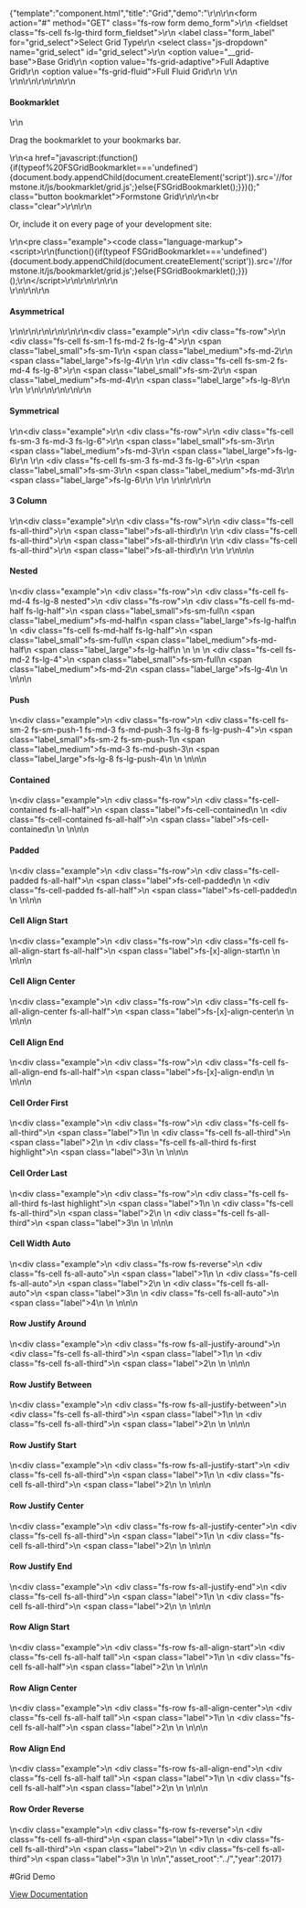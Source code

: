 {"template":"component.html","title":"Grid","demo":"<script>\r\n  Formstone.Ready(function() {\r\n    var $body = $(\"body\");\r\n      $gridSelect = $(\"#grid_select\").on(\"change\", function() {\r\n        var $target = $(this),\r\n          type = $target.val();\r\n\r\n        $body.removeClass(\"fs-grid-fluid fs-grid-adaptive\")\r\n           .addClass(type);\r\n      });\r\n  });\r\n</script>\r\n\r\n<form action=\"#\" method=\"GET\" class=\"fs-row form demo_form\">\r\n  <fieldset class=\"fs-cell fs-lg-third form_fieldset\">\r\n    <label class=\"form_label\" for=\"grid_select\">Select Grid Type</label>\r\n    <select class=\"js-dropdown\" name=\"grid_select\" id=\"grid_select\">\r\n      <option value=\"__grid-base\">Base Grid</option>\r\n      <option value=\"fs-grid-adaptive\">Full Adaptive Grid</option>\r\n      <option value=\"fs-grid-fluid\">Full Fluid Grid</option>\r\n    </select>\r\n  </fieldset>\r\n</form>\r\n\r\n\r\n<!-- Bookmarklet -->\r\n<h4>Bookmarklet</h4>\r\n<p>Drag the bookmarklet to your bookmarks bar.</p>\r\n<a href=\"javascript:(function(){if(typeof%20FSGridBookmarklet==='undefined'){document.body.appendChild(document.createElement('script')).src='//formstone.it/js/bookmarklet/grid.js';}else{FSGridBookmarklet();}})();\" class=\"button bookmarklet\">Formstone Grid</a>\r\n\r\n<br class=\"clear\">\r\n\r\n<p>Or, include it on every page of your development site:</p>\r\n<pre class=\"example\"><code class=\"language-markup\">&lt;script&gt;\r\n(function(){if(typeof FSGridBookmarklet==='undefined'){document.body.appendChild(document.createElement('script')).src='//formstone.it/js/bookmarklet/grid.js';}else{FSGridBookmarklet();}})();\r\n&lt;/script&gt;</code></pre>\r\n\r\n<script>\r\n(function(){if(typeof FSGridBookmarklet==='undefined'){document.body.appendChild(document.createElement('script')).src='//formstone.it/js/bookmarklet/grid.js';}else{FSGridBookmarklet();}})();\r\n</script>\r\n\r\n<br>\r\n\r\n\r\n<h4>Asymmetrical</h4>\r\n\r\n<!-- START: FIRSTDEMO -->\r\n\r\n<style>\r\n  .button.bookmarklet { clear: both; }\r\n\r\n  .example { margin: 20px 0; }\r\n  .example .fs-row { background: #CFD8DC; border-radius: 2px; padding-top: 1.8%; }\r\n  .example [class*=\"fs-cell\"] { background: #455a64; color: #fff; border-radius: 2px; margin-bottom: 1.8%; text-align: center; }\n  .example .tall { height: 100px; }\n  .example .highlight { background: #00bcd4; }\r\n  .example .nested { background: none; margin-top: 0; margin-bottom: 0; }\r\n  .example .nested .fs-row { padding-top: 0; }\r\n  .example [class*=\"label\"] { display: block; padding-top: 15px; padding-bottom: 15px; }\r\n\r\n  /*.example .label,\r\n  .example .label_small,\r\n  .example .label_medium,\r\n  .example .label_large { background: #455a64; }*/\r\n\r\n  .example .label_small,\r\n  .example .label_medium,\r\n  .example .label_large { display: none; }\r\n\r\n  @media screen and (min-width: 0px) and (max-width: 739px) {\r\n    .example .label_small { display: block; }\r\n  }\r\n  @media screen and (min-width: 740px) and (max-width: 979px) {\r\n    .example .label_medium { display: block; }\r\n  }\r\n  @media screen and (min-width: 980px) {\r\n    .example .label_large { display: block; }\r\n  }\r\n</style>\r\n\r\n<div class=\"example\">\r\n  <div class=\"fs-row\">\r\n    <div class=\"fs-cell fs-sm-1 fs-md-2 fs-lg-4\">\r\n      <span class=\"label_small\">fs-sm-1</span>\r\n      <span class=\"label_medium\">fs-md-2</span>\r\n      <span class=\"label_large\">fs-lg-4</span>\r\n    </div>\r\n    <div class=\"fs-cell fs-sm-2 fs-md-4 fs-lg-8\">\r\n      <span class=\"label_small\">fs-sm-2</span>\r\n      <span class=\"label_medium\">fs-md-4</span>\r\n      <span class=\"label_large\">fs-lg-8</span>\r\n    </div>\r\n  </div>\r\n</div>\r\n\r\n<!-- END: FIRSTDEMO -->\r\n\r\n<h4>Symmetrical</h4>\r\n<div class=\"example\">\r\n  <div class=\"fs-row\">\r\n    <div class=\"fs-cell fs-sm-3 fs-md-3 fs-lg-6\">\r\n      <span class=\"label_small\">fs-sm-3</span>\r\n      <span class=\"label_medium\">fs-md-3</span>\r\n      <span class=\"label_large\">fs-lg-6</span>\r\n    </div>\r\n    <div class=\"fs-cell fs-sm-3 fs-md-3 fs-lg-6\">\r\n      <span class=\"label_small\">fs-sm-3</span>\r\n      <span class=\"label_medium\">fs-md-3</span>\r\n      <span class=\"label_large\">fs-lg-6</span>\r\n    </div>\r\n  </div>\r\n</div>\r\n\r\n<h4>3 Column</h4>\r\n<div class=\"example\">\r\n  <div class=\"fs-row\">\r\n    <div class=\"fs-cell fs-all-third\">\r\n      <span class=\"label\">fs-all-third</span>\r\n    </div>\r\n    <div class=\"fs-cell fs-all-third\">\r\n      <span class=\"label\">fs-all-third</span>\r\n    </div>\r\n    <div class=\"fs-cell fs-all-third\">\r\n      <span class=\"label\">fs-all-third</span>\r\n    </div>\r\n  </div>\r\n</div>\n\n<h4>Nested</h4>\n<div class=\"example\">\n  <div class=\"fs-row\">\n    <div class=\"fs-cell fs-md-4 fs-lg-8 nested\">\n      <div class=\"fs-row\">\n        <div class=\"fs-cell fs-md-half fs-lg-half\">\n          <span class=\"label_small\">fs-sm-full</span>\n          <span class=\"label_medium\">fs-md-half</span>\n          <span class=\"label_large\">fs-lg-half</span>\n        </div>\n        <div class=\"fs-cell fs-md-half fs-lg-half\">\n          <span class=\"label_small\">fs-sm-full</span>\n          <span class=\"label_medium\">fs-md-half</span>\n          <span class=\"label_large\">fs-lg-half</span>\n        </div>\n      </div>\n    </div>\n    <div class=\"fs-cell fs-md-2 fs-lg-4\">\n      <span class=\"label_small\">fs-sm-full</span>\n      <span class=\"label_medium\">fs-md-2</span>\n      <span class=\"label_large\">fs-lg-4</span>\n    </div>\n  </div>\n</div>\n\n<h4>Push</h4>\n<div class=\"example\">\n  <div class=\"fs-row\">\n    <div class=\"fs-cell fs-sm-2 fs-sm-push-1 fs-md-3 fs-md-push-3 fs-lg-8 fs-lg-push-4\">\n      <span class=\"label_small\">fs-sm-2 fs-sm-push-1</span>\n      <span class=\"label_medium\">fs-md-3 fs-md-push-3</span>\n      <span class=\"label_large\">fs-lg-8 fs-lg-push-4</span>\n    </div>\n  </div>\n</div>\n\n<h4>Contained</h4>\n<div class=\"example\">\n  <div class=\"fs-row\">\n    <div class=\"fs-cell-contained fs-all-half\">\n      <span class=\"label\">fs-cell-contained</span>\n    </div>\n    <div class=\"fs-cell-contained fs-all-half\">\n      <span class=\"label\">fs-cell-contained</span>\n    </div>\n  </div>\n</div>\n\n<h4>Padded</h4>\n<div class=\"example\">\n  <div class=\"fs-row\">\n    <div class=\"fs-cell-padded fs-all-half\">\n      <span class=\"label\">fs-cell-padded</span>\n    </div>\n    <div class=\"fs-cell-padded fs-all-half\">\n      <span class=\"label\">fs-cell-padded</span>\n    </div>\n  </div>\n</div>\n\n<h4>Cell Align Start</h4>\n<div class=\"example\">\n  <div class=\"fs-row\">\n    <div class=\"fs-cell fs-all-align-start fs-all-half\">\n      <span class=\"label\">fs-[x]-align-start</span>\n    </div>\n  </div>\n</div>\n\n<h4>Cell Align Center</h4>\n<div class=\"example\">\n  <div class=\"fs-row\">\n    <div class=\"fs-cell fs-all-align-center fs-all-half\">\n      <span class=\"label\">fs-[x]-align-center</span>\n    </div>\n  </div>\n</div>\n\n<h4>Cell Align End</h4>\n<div class=\"example\">\n  <div class=\"fs-row\">\n    <div class=\"fs-cell fs-all-align-end fs-all-half\">\n      <span class=\"label\">fs-[x]-align-end</span>\n    </div>\n  </div>\n</div>\n\n<h4>Cell Order First</h4>\n<div class=\"example\">\n  <div class=\"fs-row\">\n    <div class=\"fs-cell fs-all-third\">\n      <span class=\"label\">1</span>\n    </div>\n    <div class=\"fs-cell fs-all-third\">\n      <span class=\"label\">2</span>\n    </div>\n    <div class=\"fs-cell fs-all-third fs-first highlight\">\n      <span class=\"label\">3</span>\n    </div>\n  </div>\n</div>\n\n<h4>Cell Order Last</h4>\n<div class=\"example\">\n  <div class=\"fs-row\">\n    <div class=\"fs-cell fs-all-third fs-last highlight\">\n      <span class=\"label\">1</span>\n    </div>\n    <div class=\"fs-cell fs-all-third\">\n      <span class=\"label\">2</span>\n    </div>\n    <div class=\"fs-cell fs-all-third\">\n      <span class=\"label\">3</span>\n    </div>\n  </div>\n</div>\n\n<h4>Cell Width Auto</h4>\n<div class=\"example\">\n  <div class=\"fs-row fs-reverse\">\n    <div class=\"fs-cell fs-all-auto\">\n      <span class=\"label\">1</span>\n    </div>\n    <div class=\"fs-cell fs-all-auto\">\n      <span class=\"label\">2</span>\n    </div>\n    <div class=\"fs-cell fs-all-auto\">\n      <span class=\"label\">3</span>\n    </div>\n    <div class=\"fs-cell fs-all-auto\">\n      <span class=\"label\">4</span>\n    </div>\n  </div>\n</div>\n\n<h4>Row Justify Around</h4>\n<div class=\"example\">\n  <div class=\"fs-row fs-all-justify-around\">\n    <div class=\"fs-cell fs-all-third\">\n      <span class=\"label\">1</span>\n    </div>\n    <div class=\"fs-cell fs-all-third\">\n      <span class=\"label\">2</span>\n    </div>\n  </div>\n</div>\n\n<h4>Row Justify Between</h4>\n<div class=\"example\">\n  <div class=\"fs-row fs-all-justify-between\">\n    <div class=\"fs-cell fs-all-third\">\n      <span class=\"label\">1</span>\n    </div>\n    <div class=\"fs-cell fs-all-third\">\n      <span class=\"label\">2</span>\n    </div>\n  </div>\n</div>\n\n<h4>Row Justify Start</h4>\n<div class=\"example\">\n  <div class=\"fs-row fs-all-justify-start\">\n    <div class=\"fs-cell fs-all-third\">\n      <span class=\"label\">1</span>\n    </div>\n    <div class=\"fs-cell fs-all-third\">\n      <span class=\"label\">2</span>\n    </div>\n  </div>\n</div>\n\n<h4>Row Justify Center</h4>\n<div class=\"example\">\n  <div class=\"fs-row fs-all-justify-center\">\n    <div class=\"fs-cell fs-all-third\">\n      <span class=\"label\">1</span>\n    </div>\n    <div class=\"fs-cell fs-all-third\">\n      <span class=\"label\">2</span>\n    </div>\n  </div>\n</div>\n\n<h4>Row Justify End</h4>\n<div class=\"example\">\n  <div class=\"fs-row fs-all-justify-end\">\n    <div class=\"fs-cell fs-all-third\">\n      <span class=\"label\">1</span>\n    </div>\n    <div class=\"fs-cell fs-all-third\">\n      <span class=\"label\">2</span>\n    </div>\n  </div>\n</div>\n\n<h4>Row Align Start</h4>\n<div class=\"example\">\n  <div class=\"fs-row fs-all-align-start\">\n    <div class=\"fs-cell fs-all-half tall\">\n      <span class=\"label\">1</span>\n    </div>\n    <div class=\"fs-cell fs-all-half\">\n      <span class=\"label\">2</span>\n    </div>\n  </div>\n</div>\n\n<h4>Row Align Center</h4>\n<div class=\"example\">\n  <div class=\"fs-row fs-all-align-center\">\n    <div class=\"fs-cell fs-all-half tall\">\n      <span class=\"label\">1</span>\n    </div>\n    <div class=\"fs-cell fs-all-half\">\n      <span class=\"label\">2</span>\n    </div>\n  </div>\n</div>\n\n<h4>Row Align End</h4>\n<div class=\"example\">\n  <div class=\"fs-row fs-all-align-end\">\n    <div class=\"fs-cell fs-all-half tall\">\n      <span class=\"label\">1</span>\n    </div>\n    <div class=\"fs-cell fs-all-half\">\n      <span class=\"label\">2</span>\n    </div>\n  </div>\n</div>\n\n<h4>Row Order Reverse</h4>\n<div class=\"example\">\n  <div class=\"fs-row fs-reverse\">\n    <div class=\"fs-cell fs-all-third\">\n      <span class=\"label\">1</span>\n    </div>\n    <div class=\"fs-cell fs-all-third\">\n      <span class=\"label\">2</span>\n    </div>\n    <div class=\"fs-cell fs-all-third\">\n      <span class=\"label\">3</span>\n    </div>\n  </div>\n</div>\n","asset_root":"../","year":2017}

 #Grid Demo
<p class="back_link"><a href="https://formstone.it/components/grid">View Documentation</a></p>
